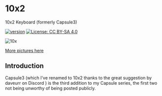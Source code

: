 # 10x2
10x2 Keyboard (formerly Capsule3)

[![version](https://img.shields.io/badge/version-1.0.0-blue)](#)
[![License: CC BY-SA 4.0](https://img.shields.io/badge/License-CC%20BY--SA%204.0-lightgrey.svg)](https://creativecommons.org/licenses/by-sa/4.0/)

![10x](pictures/x.jpg)

[More pictures here](https://imgur.com/a/LNFxImS)


## Introduction

Capsule3 (which I've renamed to 10x2 thanks to the great suggestion by daveurr on Discord ) is the third addition to my Capsule series, the first two not being unworthy of being posted publicly.   
